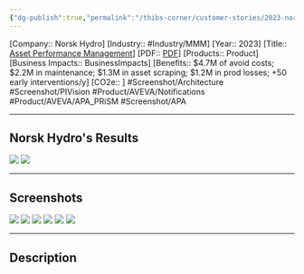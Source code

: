 ```yaml
---
{"dg-publish":true,"permalink":"/thibs-corner/customer-stories/2023-norsk-hydro-asset-performance-management/"}
---
```


[Company:: Norsk Hydro]
[Industry:: #Industry/MMM]
[Year:: 2023]
[Title:: [Asset Performance Management](Homepage%20Example.md)]
[PDF:: [PDF](Homepage%20Example.md)]
[Products:: Product]
[Business Impacts:: BusinessImpacts]
[Benefits:: $4.7M of avoid costs; $2.2M in maintenance; $1.3M in asset scraping; $1.2M in prod losses; +50 early interventions/y]
[CO2e:: ]
#Screenshot/Architecture  #Screenshot/PIVision #Product/AVEVA/Notifications #Product/AVEVA/APA_PRiSM #Screenshot/APA

---
## Norsk Hydro's Results
![](https://i.imgur.com/RemOxUa.png)
![](https://i.imgur.com/Wqgphkq.png)

---
## Screenshots
![](https://i.imgur.com/1CmLbnk.png)
![](https://i.imgur.com/ukNGbsi.png)
![](https://i.imgur.com/dudJM5o.png)
![](https://i.imgur.com/tfEnwi7.png)
![](https://i.imgur.com/pWeps7N.png)
![](https://i.imgur.com/rtvAPnW.png)


---
## Description